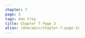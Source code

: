 ```yaml
---
chapter: 7
page: 3
tags: dan troy
title: Chapter 7 Page 3
alias: /dnwcomic/chapter-7-page-3/
---
```


